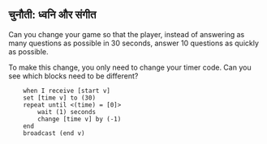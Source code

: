 ## चुनौती: ध्वनि और संगीत

Can you change your game so that the player, instead of answering as many questions as possible in 30 seconds, answer 10 questions as quickly as possible.

To make this change, you only need to change your timer code. Can you see which blocks need to be different?

```blocks3
    when I receive [start v]
    set [time v] to (30)
    repeat until <(time) = [0]>
        wait (1) seconds
        change [time v] by (-1)
    end
    broadcast (end v)
```